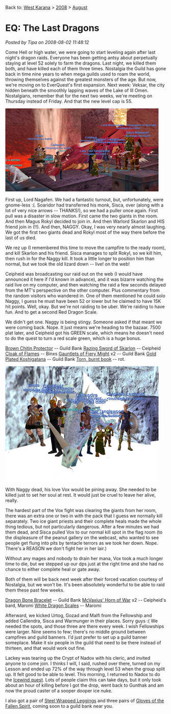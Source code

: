 Back to: [West Karana](/posts/westkarana.md) > [2008](/posts/2008/westkarana.md) > [August](./westkarana.md)
# EQ: The Last Dragons

*Posted by Tipa on 2008-08-02 11:48:12*

Come Hell or high water, we were going to start leveling again after last night's dragon raids. Everyone has been getting antsy about perpetually staying at level 52 solely to farm the dragons. Last night, we killed them both, and have killed each of them three times. Nostalgia the Guild has gone back in time nine years to when mega guilds used to roam the world, throwing themselves against the greatest monsters of the age. But now, we're moving on to EverQuest's first expansion. Next week: Veksar, the city hidden beneath the smoothly lapping waves of the Lake of Ill Omen. Nostalgians, remember that for the next two weeks, we're meeting on Thursday instead of Friday. And that the new level cap is 55.

![](../../../uploads/2008/08/eqgame-2008-08-01-20-57-03-54.jpg "eqgame-2008-08-01-20-57-03-54")

First up, Lord Nagafen. We had a fantastic turnout, but, unfortunately, were gnome-less :(. Soaridor had transferred his monk, Sisca, over (along with a lot of very nice arrows -- THANKS!), so we had a puller once again. First pull was a disaster in slow motion. First came the two giants in the room. And then Magus Rokyl decided to join in. And then Warlord Skarlon and HIS friend join in (!!). And then, NAGGY. Okay, I was very nearly almost laughing. We got the first two giants dead and Rokyl most of the way there before the last of us died.

We rez up (I remembered this time to move the campfire to the ready room), and kill Skarlon and his friend. Sisca manages to split Rokyl, so we kill him, then rush in for the Naggy kill. It took a little longer to position him than normal, but we took the old lizard down -- live! on the web!

Ceipheid was broadcasting our raid out on the web (I would have announced it here if I'd known in advance), and it was bizarre watching the raid live on my computer, and then watching the raid a few seconds delayed from the MT's perspective on the other computer. Plus commentary from the random visitors who wandered in. One of them mentioned he could solo Naggy, I guess he must have been 52 or lower but he claimed to have 15K hit points. Well, okay. But we're not raiding to be uber. We're raiding to have fun. And to get a second Red Dragon Scale.

We didn't get one. Naggy is being stingy. Someone asked if that meant we were coming back. Nope. It just means we're heading to the bazaar. 7500 plat later, and Ceipheid got his GREEN scale, which means he doesn't need to do the quest to turn a red scale green, which is a huge bonus. 

[Brown Chitin Protector](http://lucy.allakhazam.com/item.html?id=4409) -- Guild Bank
[Razing Sword of Skarlon](http://lucy.allakhazam.com/item.html?id=5412) -- Ceipheid
[Cloak of Flames](http://lucy.allakhazam.com/item.html?id=11621) -- Binxs
[Gauntlets of Fiery Might](http://lucy.allakhazam.com/item.html?id=11624) x2 -- Guild Bank
[Gold Plated Koshigatana](http://lucy.allakhazam.com/item.html?id=11630) -- Guild Bank
[Torn, burnt book](http://lucy.allakhazam.com/item.html?id=19071) -- rot.

![](../../../uploads/2008/08/eqgame-2008-08-01-21-32-42-20.jpg "eqgame-2008-08-01-21-32-42-20")

With Naggy dead, his love Vox would be pining away. She needed to be killed just to set her soul at rest. It would just be cruel to leave her alive, really.

The hardest part of the Vox fight was clearing the giants from her room, there was an extra one or two in with the pack that I guess we normally kill separately. Two ice giant priests and their complete heals made the whole thing tedious, but not particularly dangerous. After a few minutes we had them dead, and Sisca pulled Vox to our normal kill spot in the flag room (to the displeasure of the peanut gallery on the webcast, who wanted to see people get flung into pits by tentacle terrors as we took her down. Nope. There's a REASON we don't fight her in her lair.)

Without any mages and nobody to drain her mana, Vox took a much longer time to die, but we stepped up our dps just at the right time and she had no chance to either complete heal or gate away.

Both of them will be back next week after their forced vacation courtesy of Nostalgia, but we won't be. It's been absolutely wonderful to be able to raid them these past few weeks.

[Dragon Bone Bracelet](http://lucy.allakhazam.com/item.html?id=11606) -- Guild Bank
[McVaxius' Horn of War](http://lucy.allakhazam.com/item.html?id=11607) x2 -- Ceipheid's bard, Maromi
[White Dragon Scales](http://lucy.allakhazam.com/item.html?id=11602) -- Maromi

Afterward, we kicked Urtog, Gozad and Malfi from the Fellowship and added Callendra, Sisca and Warmunger in their places. Sorry guys :( We needed the spots, and those three are there every week. I wish Fellowships were larger. Nine seems to few; there's no middle ground between campfires and guild banners. I'd just prefer to set up a guild banner someplace. Make it six people in the guild that need to be there instead of thirteen, and that would work out fine.

Lackey was tearing up the Crypt of Nadox with his cleric, and invited anyone to come join. I thinks I will, I said, rushed over there, turned on my Lesson and ended up 72% of the way through level 53 when the group split up. It felt good to be able to level. This morning, I returned to Nadox to do the [Icewind quest](http://everquest.allakhazam.com/db/quest.html?quest=2380). Lots of people claim this can take days, but it only took about an hour of killing before I got the drop, went back to Gunthak and am now the proud caster of a sooper dooper ice nuke.

I also got a pair of [Steel Wrapped Leggings](http://lucy.allakhazam.com/item.html?id=40202) and three pairs of [Gloves of the Fallen Spirit](http://lucy.allakhazam.com/item.html?id=40178), coming soon to a guild bank near you.

